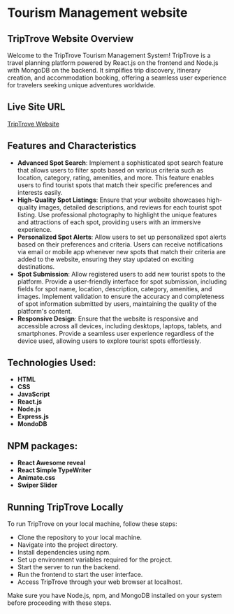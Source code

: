 # Tourism Management website

## TripTrove Website Overview

Welcome to the TripTrove Tourism Management System! TripTrove is a travel planning platform powered by React.js on the frontend and Node.js with MongoDB on the backend. It simplifies trip discovery, itinerary creation, and accommodation booking, offering a seamless user experience for travelers seeking unique adventures worldwide.

## Live Site URL

[TripTrove Website](https://tourist-management-67f5b.web.app//)

## Features and Characteristics

- **Advanced Spot Search**: Implement a sophisticated spot search feature that allows users to filter spots based on various criteria such as location, category, rating, amenities, and more. This feature enables users to find tourist spots that match their specific preferences and interests easily.
- **High-Quality Spot Listings**: Ensure that your website showcases high-quality images, detailed descriptions, and reviews for each tourist spot listing. Use professional photography to highlight the unique features and attractions of each spot, providing users with an immersive experience.
- **Personalized Spot Alerts**: Allow users to set up personalized spot alerts based on their preferences and criteria. Users can receive notifications via email or mobile app whenever new spots that match their criteria are added to the website, ensuring they stay updated on exciting destinations.
- **Spot Submission**: Allow registered users to add new tourist spots to the platform. Provide a user-friendly interface for spot submission, including fields for spot name, location, description, category, amenities, and images. Implement validation to ensure the accuracy and completeness of spot information submitted by users, maintaining the quality of the platform's content.
- **Responsive Design**: Ensure that the website is responsive and accessible across all devices, including desktops, laptops, tablets, and smartphones. Provide a seamless user experience regardless of the device used, allowing users to explore tourist spots effortlessly.


## Technologies Used:
- **HTML**
- **CSS**
- **JavaScript**
- **React.js**
- **Node.js**
- **Express.js**
- **MondoDB**



## NPM packages:
- **React Awesome reveal**
- **React Simple TypeWriter**
- **Animate.css**
- **Swiper Slider**

## Running TripTrove Locally

To run TripTrove on your local machine, follow these steps:

   - Clone the repository to your local machine.
   - Navigate into the project directory.
   - Install dependencies using npm.
   - Set up environment variables required for the project.
   - Start the server to run the backend.
   - Run the frontend to start the user interface.
   - Access TripTrove through your web browser at localhost.

Make sure you have Node.js, npm, and MongoDB installed on your system before proceeding with these steps.
